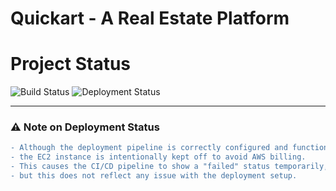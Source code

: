 # Quickart - A Real Estate Platform

# Project Status

![Build Status](https://img.shields.io/badge/Build-Passing-brightgreen)
![Deployment Status](https://img.shields.io/badge/Deployment-Passing-brightgreen)

---

### ⚠️ **Note on Deployment Status**
```diff
- Although the deployment pipeline is correctly configured and functional, 
- the EC2 instance is intentionally kept off to avoid AWS billing. 
- This causes the CI/CD pipeline to show a "failed" status temporarily, 
- but this does not reflect any issue with the deployment setup.
